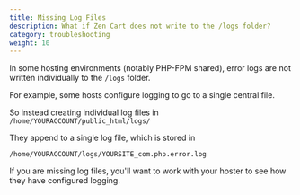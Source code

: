 ```yaml
---
title: Missing Log Files 
description: What if Zen Cart does not write to the /logs folder?
category: troubleshooting
weight: 10
---
```


In some hosting environments (notably PHP-FPM shared), error logs are not written individually to the `/logs` folder. 

For example, some hosts configure logging to go to a single central file.  

So instead creating individual log files in 
`/home/YOURACCOUNT/public_html/logs/` 

They append to a single log file, which is stored in 

`/home/YOURACCOUNT/logs/YOURSITE_com.php.error.log`

If you are missing log files, you'll want to work with your hoster to see how 
they have configured logging. 

